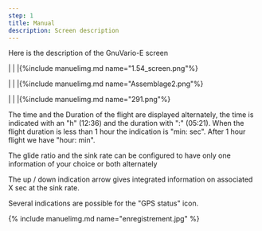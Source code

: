 ```yaml
---
step: 1
title: Manual
description: Screen description
---
```


Here is the description of the GnuVario-E screen

|                                  |               |{%include manuelimg.md name="1.54_screen.png"%}

|                                  |               |{%include manuelimg.md name="Assemblage2.png"%}

|                                  |               |{%include manuelimg.md name="291.png"%}

The time and the Duration of the flight are displayed alternately, the time is indicated with an "h" (12:36) and the duration with ":" (05:21).
When the flight duration is less than 1 hour the indication is "min: sec".
After 1 hour flight we have "hour: min".

The glide ratio and the sink rate can be configured to have only one information of your choice or both alternately

The up / down indication arrow gives integrated information on associated X sec at the sink rate.

Several indications are possible for the "GPS status" icon.

{% include manuelimg.md name="enregistrement.jpg" %}
